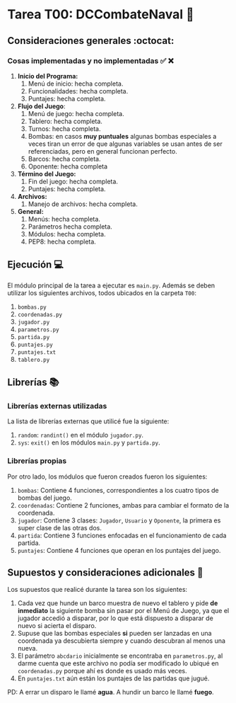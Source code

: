 # Tarea T00: DCCombateNaval :ship:


## Consideraciones generales :octocat:

### Cosas implementadas y no implementadas :white_check_mark: :x:

1. **Inicio del Programa:**
    1. Menú de inicio: hecha completa.
    2. Funcionalidades: hecha completa.
    3. Puntajes: hecha completa.
2. **Flujo del Juego**: 
    1.  Menú de juego: hecha completa. 
    2.  Tablero: hecha completa.
    3.  Turnos: hecha completa.
    4.  Bombas: en casos **muy puntuales** algunas bombas especiales a veces tiran un error de que algunas variables se usan antes de ser referenciadas, pero en general funcionan perfecto.
    5.  Barcos: hecha completa.
    6.  Oponente: hecha completa
3. **Término del Juego:**
    1.  Fin del juego: hecha completa.
    2.  Puntajes: hecha completa.
4. **Archivos:**
    1.  Manejo de archivos: hecha completa.
5. **General:**
    1.  Menús: hecha completa.
    2.  Parámetros hecha completa.
    3.  Módulos: hecha completa.
    4.  PEP8: hecha completa.


## Ejecución :computer:
El módulo principal de la tarea a ejecutar es  ```main.py```. Además se deben utilizar los siguientes archivos, todos ubicados en la carpeta ```T00```:
1. ```bombas.py```
2. ```coordenadas.py```
3. ```jugador.py```
4. ```parametros.py```
5. ```partida.py```
6. ```puntajes.py```
7. ```puntajes.txt```
8. ```tablero.py```


## Librerías :books:
### Librerías externas utilizadas
La lista de librerías externas que utilicé fue la siguiente:

1. ```random```: ```randint()``` en  el módulo ```jugador.py```.
2. ```sys```: ```exit()``` en los módulos ```main.py``` y ```partida.py```.


### Librerías propias
Por otro lado, los módulos que fueron creados fueron los siguientes:

1. ```bombas```: Contiene 4 funciones, correspondientes a los cuatro tipos de bombas del juego.
2. ```coordenadas```: Contiene 2 funciones, ambas para cambiar el formato de la coordenada.
3. ```jugador```: Contiene 3 clases: ```Jugador```, ```Usuario``` y ```Oponente```, la primera es super clase de las otras dos.
4. ```partida```: Contiene 3 funciones enfocadas en el funcionamiento de cada partida.
5. ```puntajes```: Contiene 4 funciones que operan en los puntajes del juego.

## Supuestos y consideraciones adicionales :thinking:
Los supuestos que realicé durante la tarea son los siguientes:

1. Cada vez que hunde un barco muestra de nuevo el tablero y pide **de inmediato** la siguiente bomba sin pasar por el Menú de Juego, ya que el jugador accedió a disparar, por lo que está dispuesto a disparar de nuevo si acierta el disparo. 
2. Supuse que las bombas especiales **si** pueden ser lanzadas en una coordenada ya descubierta siempre y cuando descubran al menos una nueva.
3. El parámetro ```abcdario``` inicialmente se encontraba en ```parametros.py```, al darme cuenta que este archivo no podía ser modificado lo ubiqué en ```coordenadas.py``` porque ahí es donde es usado más veces.
4. En ```puntajes.txt``` aún están los puntajes de las partidas que jugué.


PD: A errar un disparo le llamé **agua**. A hundir un barco le llamé **fuego**.
